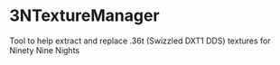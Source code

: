 # 3NTextureManager
Tool to help extract and replace .36t (Swizzled DXT1 DDS) textures for Ninety Nine Nights
